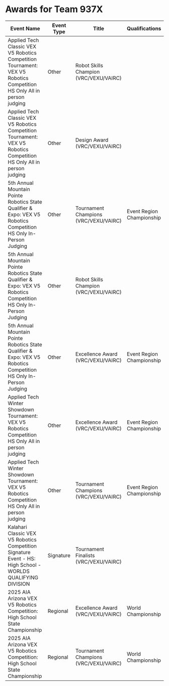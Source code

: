 # Awards for Team 937X

| Event Name | Event Type | Title | Qualifications |
|------------|------------|-------|----------------|
| Applied Tech Classic VEX V5 Robotics Competition Tournament: VEX V5 Robotics Competition HS Only All in person judging | Other | Robot Skills Champion (VRC/VEXU/VAIRC) |  |
| Applied Tech Classic VEX V5 Robotics Competition Tournament: VEX V5 Robotics Competition HS Only All in person judging | Other | Design Award (VRC/VEXU/VAIRC) |  |
| 5th Annual Mountain Pointe Robotics State Qualifier & Expo: VEX V5 Robotics Competition HS Only In-Person Judging | Other | Tournament Champions (VRC/VEXU/VAIRC) | Event Region Championship |
| 5th Annual Mountain Pointe Robotics State Qualifier & Expo: VEX V5 Robotics Competition HS Only In-Person Judging | Other | Robot Skills Champion (VRC/VEXU/VAIRC) |  |
| 5th Annual Mountain Pointe Robotics State Qualifier & Expo: VEX V5 Robotics Competition HS Only In-Person Judging | Other | Excellence Award (VRC/VEXU/VAIRC) | Event Region Championship |
| Applied Tech Winter Showdown Tournament: VEX V5 Robotics Competition HS Only All in person judging | Other | Excellence Award (VRC/VEXU/VAIRC) | Event Region Championship |
| Applied Tech Winter Showdown Tournament: VEX V5 Robotics Competition HS Only All in person judging | Other | Tournament Champions (VRC/VEXU/VAIRC) | Event Region Championship |
| Kalahari Classic VEX V5 Robotics Competition Signature Event - HS: High School - WORLDS QUALIFYING DIVISION | Signature | Tournament Finalists (VRC/VEXU/VAIRC) |  |
| 2025 AIA Arizona VEX V5 Robotics Competition: High School State Championship | Regional | Excellence Award (VRC/VEXU/VAIRC) | World Championship |
| 2025 AIA Arizona VEX V5 Robotics Competition: High School State Championship | Regional | Tournament Champions (VRC/VEXU/VAIRC) | World Championship |
